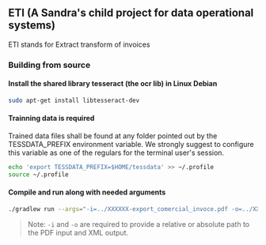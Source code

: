 ## ETI (A Sandra's child project for data operational systems)
ETI stands for Extract transform of invoices

### Building from source
#### Install the shared library tesseract (the ocr lib) in Linux Debian
```sh
sudo apt-get install libtesseract-dev
```

#### Trainning data is required
Trained data files shall be found at any folder pointed out by the TESSDATA_PREFIX environment variable.
We strongly suggest to configure this variable as one of the regulars for the terminal user's session.
```sh
echo 'export TESSDATA_PREFIX=$HOME/tessdata' >> ~/.profile
source ~/.profile
```

#### Compile and run along with needed arguments
```sh
./gradlew run --args="-i=../XXXXXX-export_comercial_invoce.pdf -o=../XXXXXX-export_comercial_invoce.xml"
```
> Note: `-i` and `-o` are required to provide a relative or absolute path to the PDF input and XML output.
